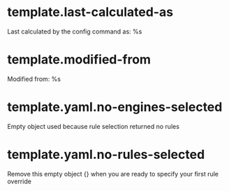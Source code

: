 # template.last-calculated-as
Last calculated by the config command as: %s

# template.modified-from
Modified from: %s

# template.yaml.no-engines-selected
Empty object used because rule selection returned no rules

# template.yaml.no-rules-selected
Remove this empty object {} when you are ready to specify your first rule override
